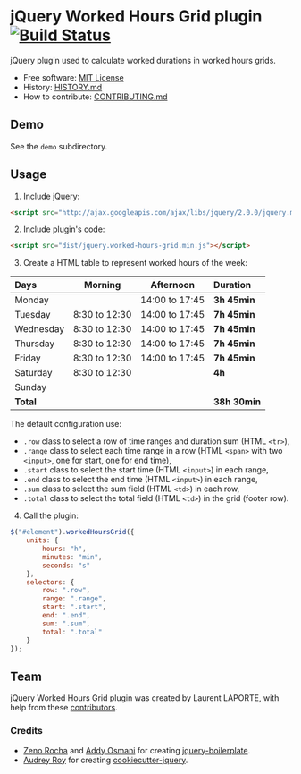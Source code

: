 # jQuery Worked Hours Grid plugin [![Build Status](https://secure.travis-ci.org/tantale/jquery-worked-hours-grid.png?branch=master)](https://travis-ci.org/tantale/jquery-worked-hours-grid)

jQuery plugin used to calculate worked durations in worked hours grids.

* Free software: [MIT License](http://tantale.mit-license.org/)
* History: [HISTORY.md](https://github.com/tantale/jquery-worked-hours-grid/blob/master/HISTORY.md)
* How to contribute: [CONTRIBUTING.md](https://github.com/tantale/jquery-worked-hours-grid/blob/master/CONTRIBUTING.md)

## Demo

See the `demo` subdirectory.

## Usage

1. Include jQuery:

  ```html
  <script src="http://ajax.googleapis.com/ajax/libs/jquery/2.0.0/jquery.min.js"></script>
  ```

2. Include plugin's code:

  ```html
  <script src="dist/jquery.worked-hours-grid.min.js"></script>
  ```

3. Create a HTML table to represent worked hours of the week:

  | Days      | Morning        | Afternoon      |  Duration     |
  |:----------|:--------------:|:--------------:|:--------------|
  | Monday    |                | 14:00 to 17:45 |  **3h 45min** |
  | Tuesday   | 8:30 to 12:30  | 14:00 to 17:45 |  **7h 45min** |
  | Wednesday | 8:30 to 12:30  | 14:00 to 17:45 |  **7h 45min** |
  | Thursday  | 8:30 to 12:30  | 14:00 to 17:45 |  **7h 45min** |
  | Friday    | 8:30 to 12:30  | 14:00 to 17:45 |  **7h 45min** |
  | Saturday  | 8:30 to 12:30  |                |  **4h**       |
  | Sunday    |                |                |               |
  | **Total** |                |                | **38h 30min** |

  The default configuration use:
  * `.row` class to select a row of time ranges and duration sum (HTML `<tr>`),
  * `.range` class to select each time range in a row (HTML `<span>` with two `<input>`, one for start, one for end time),
  * `.start` class to select the start time (HTML `<input>`) in each range,
  * `.end` class to select the end time (HTML `<input>`) in each range,
  * `.sum` class to select the sum field (HTML `<td>`) in each row,
  * `.total` class to select the total field (HTML `<td>`) in the grid (footer row).

4. Call the plugin:

  ```javascript
  $("#element").workedHoursGrid({
      units: {
          hours: "h",
          minutes: "min",
          seconds: "s"
      },
      selectors: {
          row: ".row",
          range: ".range",
          start: ".start",
          end: ".end",
          sum: ".sum",
          total: ".total"
      }
  });
  ```

## Team

jQuery Worked Hours Grid plugin was created by Laurent LAPORTE, with help from these [contributors](https://github.com/tantale/jquery-worked-hours-grid/graphs/contributors).

### Credits

* [Zeno Rocha](http://zenorocha.com) and [Addy Osmani](http://addyosmani.com) for creating [jquery-boilerplate](https://github.com/jquery-boilerplate/jquery-boilerplate).
* [Audrey Roy](http://www.audreymroy.com) for creating [cookiecutter-jquery](https://github.com/audreyr/cookiecutter-jquery).

